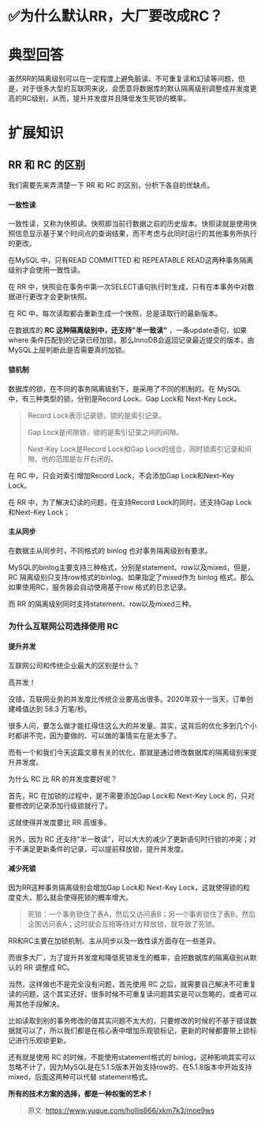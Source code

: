 # ✅为什么默认RR，大厂要改成RC？

# 典型回答


虽然RR的隔离级别可以在一定程度上避免脏读、不可重复读和幻读等问题，但是，对于很多大型的互联网来说，会愿意将数据库的默认隔离级别调整成并发度更高的RC级别，从而，提升并发度并且降低发生死锁的概率。



# 扩展知识


## RR 和 RC 的区别


我们需要先来弄清楚一下 RR 和 RC 的区别，分析下各自的优缺点。



#### 一致性读


一致性读，又称为快照读。快照即当前行数据之前的历史版本。快照读就是使用快照信息显示基于某个时间点的查询结果，而不考虑与此同时运行的其他事务所执行的更改。



在MySQL 中，只有READ COMMITTED 和 REPEATABLE READ这两种事务隔离级别才会使用一致性读。



在 RR 中，快照会在事务中第一次SELECT语句执行时生成，只有在本事务中对数据进行更改才会更新快照。



在 RC 中，每次读取都会重新生成一个快照，总是读取行的最新版本。



在数据库的 **RC 这种隔离级别中，还支持"半一致读"** ，一条update语句，如果 where 条件匹配到的记录已经加锁，那么InnoDB会返回记录最近提交的版本，由MySQL上层判断此是否需要真的加锁。



#### 锁机制


数据库的锁，在不同的事务隔离级别下，是采用了不同的机制的。在 MySQL 中，有三种类型的锁，分别是Record Lock、Gap Lock和 Next-Key Lock。



> Record Lock表示记录锁，锁的是索引记录。
>
>  
>
> Gap Lock是间隙锁，锁的是索引记录之间的间隙。
>
>  
>
> Next-Key Lock是Record Lock和Gap Lock的组合，同时锁索引记录和间隙。他的范围是左开右闭的。
>



在 RC 中，只会对索引增加Record Lock，不会添加Gap Lock和Next-Key Lock。



在 RR 中，为了解决幻读的问题，在支持Record Lock的同时，还支持Gap Lock和Next-Key Lock；



#### 主从同步


在数据主从同步时，不同格式的 binlog 也对事务隔离级别有要求。



MySQL的binlog主要支持三种格式，分别是statement、row以及mixed，但是，RC 隔离级别只支持row格式的binlog。如果指定了mixed作为 binlog 格式，那么如果使用RC，服务器会自动使用基于row 格式的日志记录。



而 RR 的隔离级别同时支持statement、row以及mixed三种。



### 为什么互联网公司选择使用 RC


#### 提升并发


互联网公司和传统企业最大的区别是什么？



高并发！



没错，互联网业务的并发度比传统企业要高出很多。2020年双十一当天，订单创建峰值达到 58.3 万笔/秒。



很多人问，要怎么做才能扛得住这么大的并发量。其实，这背后的优化多到几个小时都讲不完，因为要做的、可以做的事情实在是太多了。



而有一个和我们今天这篇文章有关的优化，那就是通过修改数据库的隔离级别来提升并发度。



为什么 RC 比 RR 的并发度要好呢？



首先，RC 在加锁的过程中，是不需要添加Gap Lock和 Next-Key Lock 的，只对要修改的记录添加行级锁就行了。



这就使得并发度要比 RR 高很多。



另外，因为 RC 还支持"半一致读"，可以大大的减少了更新语句时行锁的冲突；对于不满足更新条件的记录，可以提前释放锁，提升并发度。



#### 减少死锁


因为RR这种事务隔离级别会增加Gap Lock和 Next-Key Lock，这就使得锁的粒度变大，那么就会使得死锁的概率增大。



> 死锁：一个事务锁住了表A，然后又访问表B；另一个事务锁住了表B，然后企图访问表A；这时就会互相等待对方释放锁，就导致了死锁。
>



RR和RC主要在加锁机制、主从同步以及一致性读方面存在一些差异。



而很多大厂，为了提升并发度和降低死锁发生的概率，会把数据库的隔离级别从默认的 RR 调整成 RC。



当然，这样做也不是完全没有问题，首先使用 RC 之后，就需要自己解决不可重复读的问题，这个其实还好，很多时候不可重复读问题其实是可以忽略的，或者可以用其他手段解决。



比如读取到别的事务修改的值其实问题不太大的，只要修改的时候的不基于错误数据就可以了，所以我们都是在核心表中增加乐观锁标记，更新的时候都要带上锁标记进行乐观锁更新。



还有就是使用 RC 的时候，不能使用statement格式的 binlog，这种影响其实可以忽略不计了，因为MySQL是在5.1.5版本开始支持row的、在5.1.8版本中开始支持mixed，后面这两种可以代替 statement格式。



**所有的技术方案的选择，都是一种权衡的艺术！**



> 原文: <https://www.yuque.com/hollis666/xkm7k3/moe9ws>